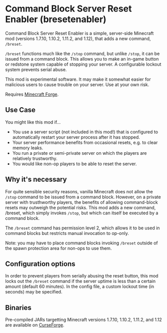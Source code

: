 # Command Block Server Reset Enabler (bresetenabler)

Command Block Server Reset Enabler is a simple, server-side Minecraft mod (versions 1.7.10, 1.10.2, 1.11.2, and 1.12), that adds a new command, `/breset`.

`/breset` functions much like the `/stop` command, but unlike `/stop`, it can be issued from a command block. This allows you to make an in-game button or redstone system capable of stopping your server. A configurable lockout system prevents serial abuse.

This mod is experimental software. It may make it somewhat easier for malicious users to cause trouble on your server. Use at your own risk.

Requires [Minecraft Forge](https://files.minecraftforge.net/net/minecraftforge/forge/).

## Use Case
You might like this mod if...
- You use a server script (not included in this mod!) that is configured to automatically restart your server process after it has stopped.
- Your server performance benefits from occasional resets, e.g. to clear memory leaks.
- You run a private or semi-private server on which the players are relatively trustworthy.
- You would like non-op players to be able to reset the server.

## Why it's necessary
For quite sensible security reasons, vanilla Minecraft does not allow the `/stop` command to be issued from a command block. However, on a private server with trusthworthy players, the benefits of allowing command-block resets may outweigh the potential risks. This mod adds a new command, /breset, which simply invokes `/stop`, but which can itself be executed by a command block.

The `/breset` command has permission level 2, which allows it to be used in command blocks but restricts manual invocation to op-only.

Note: you may have to place command blocks invoking `/breset` outside of the spawn protection area for non-ops to use them.

## Configuration options
In order to prevent players from serially abusing the reset button, this mod locks out the `/breset` command if the server uptime is less than a certain amount (default 60 minutes). In the config file, a custom lockout time (in seconds) may be specified.

## Binaries
Pre-compiled JARs targetting Minecraft versions 1.7.10, 1.10.2, 1.11.2, and 1.12 are available on [CurseForge](https://www.curseforge.com/minecraft/mc-mods/command-block-server-reset-enabler/).
